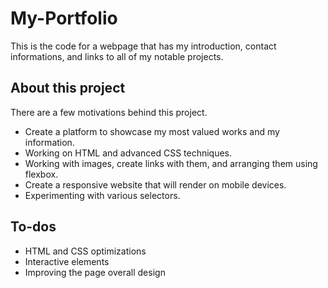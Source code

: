 # My-Portfolio

This is the code for a webpage that has my introduction, contact informations, and links to all of my notable projects.

## About this project

There are a few motivations behind this project.

* Create a platform to showcase my most valued works and my information.
* Working on HTML and advanced CSS techniques.
* Working with images, create links with them, and arranging them using flexbox.
* Create a responsive website that will render on mobile devices.
* Experimenting with various selectors.

## To-dos

* HTML and CSS optimizations
* Interactive elements
* Improving the page overall design

